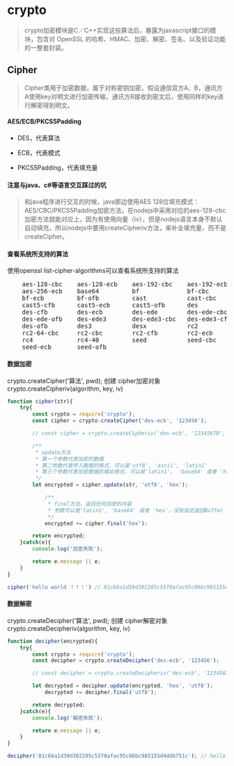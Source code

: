 # crypto

> crypto加密模块是C／C++实现这些算法后，暴露为javascript接口的模块，包含对 OpenSSL 的哈希、HMAC、加密、解密、签名、以及验证功能的一整套封装。

## Cipher

> Cipher类用于加密数据，属于对称密钥加密，假设通信双方A、B，通讯方A使用key对明文进行加密传输，通讯方B接收到密文后，使用同样的key进行解密得到明文。

#### AES/ECB/PKCS5Padding

* DES，代表算法

* ECB，代表模式

* PKCS5Padding，代表填充量


#### 注意与java、c#等语言交互踩过的坑

> 和java程序进行交互的时候，java那边使用AES 128位填充模式：AES/CBC/PKCS5Padding加密方法，在nodejs中采用对应的aes-128-cbc加密方法就能对应上，因为有使用向量（iv），但是nodejs语言本身不默认自动填充，所以nodejs中要用createCipheriv方法，来补全填充量，而不是createCipher。

#### 查看系统所支持的算法

使用openssl list-cipher-algorithms可以查看系统所支持的算法 

<pre>
    aes-128-cbc    aes-128-ecb    aes-192-cbc    aes-192-ecb    aes-256-cbc
    aes-256-ecb    base64         bf             bf-cbc         bf-cfb
    bf-ecb         bf-ofb         cast           cast-cbc       cast5-cbc
    cast5-cfb      cast5-ecb      cast5-ofb      des            des-cbc
    des-cfb        des-ecb        des-ede        des-ede-cbc    des-ede-cfb
    des-ede-ofb    des-ede3       des-ede3-cbc   des-ede3-cfb   des-ede3-ofb
    des-ofb        des3           desx           rc2            rc2-40-cbc
    rc2-64-cbc     rc2-cbc        rc2-cfb        rc2-ecb        rc2-ofb
    rc4            rc4-40         seed           seed-cbc       seed-cfb
    seed-ecb       seed-ofb
</pre>

#### 数据加密

crypto.createCipher('算法', pwd); 创建 cipher加密对象  
crypto.createCipheriv(algorithm, key, iv) 

```js
function cipher(str){
    try{
        const crypto = require('crypto');
        const cipher = crypto.createCipher('des-ecb', '123456');

        // const cipher = crypto.createCipheriv('des-ecb', '12345678', ''); 与其他语言加密采用这种写法

        /**
         * update方法
         * 第一个参数代表加密的数据
         * 第二参数代表传入数据的格式，可以是'utf8', 'ascii', 'latin1'
         * 第三个参数代表加密数据的输出格式，可以是'latin1'， 'base64' 或者 'hex'。没有执行则返回Buffer
         */
        let encrypted = cipher.update(str, 'utf8', 'hex');

            /**
             * final方法，返回任何加密的内容
             * 参数可以是'latin1', 'base64' 或者 'hex'，没有指定返回Buffer
             */
            encrypted += cipher.final('hex');

        return encrypted;
    }catch(e){
        console.log('加密失败');

        return e.message || e;
    } 
}

cipher('hello world ！！！') // 81c66a1d39d302205c55f0afac95c06bc985155d4ddb751c
```

#### 数据解密

crypto.createDecipher('算法', pwd); 创建 cipher解密对象  
crypto.createDecipheriv(algorithm, key, iv)

```js
function decipher(encrypted){
    try{
        const crypto = require('crypto');
        const decipher = crypto.createDecipher('des-ecb', '123456');

        // const decipher = crypto.createDecipheriv('des-ecb', '12345678', '');

        let decrypted = decipher.update(encrypted, 'hex', 'utf8');
            decrypted += decipher.final('utf8');

        return decrypted;
    }catch(e){
        console.log('解密失败');

        return e.message || e;
    }
}

decipher('81c66a1d39d302205c55f0afac95c06bc985155d4ddb751c'); // hello world ！！！
```

